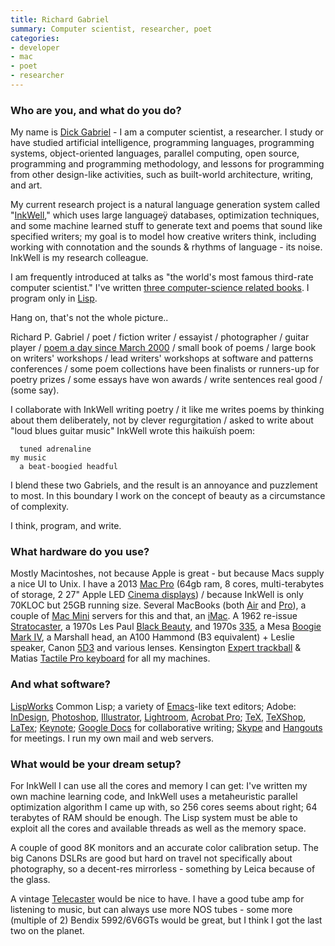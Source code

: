 ```yaml
---
title: Richard Gabriel
summary: Computer scientist, researcher, poet
categories:
- developer
- mac
- poet
- researcher
---
```


### Who are you, and what do you do?

My name is [Dick Gabriel](https://dreamsongs.com/ "Richard's website.") - I am a computer scientist, a researcher. I study or have studied artificial intelligence, programming languages, programming systems, object-oriented languages, parallel computing, open source, programming and programming methodology, and lessons for programming from other design-like activities, such as built-world architecture, writing, and art. 

My current research project is a natural language generation system called "[InkWell](https://dreamsongs.com/Files/InkWellTuring.pdf "Details about the InkWell project (PDF).")," which uses large languageÿ databases, optimization techniques, and some machine learned stuff to generate text and poems that sound like specified writers; my goal is to model how creative writers think, including working with connotation and the sounds & rhythms of language - its noise. InkWell is my research colleague.

I am frequently introduced at talks as "the world's most famous third-rate computer scientist." I've written [three computer-science related books](https://dreamsongs.com/Books.html "Richard's published books."). I program only in [Lisp][].

Hang on, that's not the whole picture..

Richard P. Gabriel / poet / fiction writer / essayist / photographer / guitar player / [poem a day since March 2000](https://dreamsongs.com/DailyPoems.html "Richard's daily poems.") / small book of poems / large book on writers' workshops / lead writers' workshops at software and patterns conferences / some poem collections have been finalists or runners-up for poetry prizes / some essays have won awards / write sentences real good / (some say). 

I collaborate with InkWell writing poetry / it like me writes poems by thinking about them deliberately, not by clever regurgitation / asked to write about "loud blues guitar music" InkWell wrote this haikuïsh poem:

      tuned adrenaline
    my music
      a beat-boogied headful

I blend these two Gabriels, and the result is an annoyance and puzzlement to most. In this boundary I work on the concept of beauty as a circumstance of complexity. 

I think, program, and write.

### What hardware do you use?

Mostly Macintoshes, not because Apple is great - but because Macs supply a nice UI to Unix. I have a 2013 [Mac Pro][mac-pro] (64gb ram, 8 cores, multi-terabytes of storage, 2 27" Apple LED [Cinema displays][cinema-display]) / because InkWell is only 70KLOC but 25GB running size. Several MacBooks (both [Air][macbook-air] and [Pro][macbook-pro]), a couple of [Mac Mini][mac-mini] servers for this and that, an [iMac][]. A 1962 re-issue [Stratocaster][], a 1970s Les Paul [Black Beauty][black-beauty], and 1970s [335][es-335], a Mesa [Boogie Mark IV][boogie-mark-iv], a Marshall head, an A100 Hammond (B3 equivalent) + Leslie speaker, Canon [5D3][eos-5d-mark-iii] and various lenses. Kensington [Expert trackball][expert-mouse] & Matias [Tactile Pro keyboard][tactile-pro] for all my machines. 

### And what software?

[LispWorks][] Common Lisp; a variety of [Emacs][]-like text editors; Adobe: [InDesign][], [Photoshop][], [Illustrator][], [Lightroom][], [Acrobat Pro][acrobat-pro]; [TeX][], [TeXShop][], [LaTex][]; [Keynote][]; [Google Docs][google-docs] for collaborative writing; [Skype][] and [Hangouts][google-hangouts] for meetings. I run my own mail and web servers. 

### What would be your dream setup?

For InkWell I can use all the cores and memory I can get: I've written my own machine learning code, and InkWell uses a metaheuristic parallel optimization algorithm I came up with, so 256 cores seems about right; 64 terabytes of RAM should be enough. The Lisp system must be able to exploit all the cores and available threads as well as the memory space.

A couple of good 8K monitors and an accurate color calibration setup. The big Canons DSLRs are good but hard on travel not specifically about photography, so a decent-res mirrorless - something by Leica because of the glass.

A vintage [Telecaster][] would be nice to have. I have a good tube amp for listening to music, but can always use more NOS tubes - some more (multiple of 2) Bendix 5992/6V6GTs would be great, but I think I got the last two on the planet.

[acrobat-pro]: https://acrobat.adobe.com/us/en/acrobat/acrobat-pro.html "PDF software."
[black-beauty]: http://www.epiphone.com/Products/Les-Paul/Les-Paul-Black-Beauty-3.aspx "An electric guitar."
[boogie-mark-iv]: https://mesaboogie.com/support/out-of-production/mark-iv.html "An guitar amp."
[cinema-display]: https://en.wikipedia.org/wiki/Apple_Cinema_Display "An LCD display."
[emacs]: http://www.gnu.org/software/emacs/ "A free open-source text editor."
[eos-5d-mark-iii]: http://usa.canon.com/cusa/consumer/products/cameras/slr_cameras/eos_5d_mark_iii "A 22.3 megapixel DSLR."
[es-335]: https://en.wikipedia.org/wiki/Gibson_ES-335 "An electric guitar."
[expert-mouse]: https://www.amazon.com/Kensington-Expert-Mouse-Optical-Trackball/dp/B00009KH63 "A 4 button trackball."
[google-docs]: https://en.wikipedia.org/wiki/Google_Docs "A web-based office suite."
[google-hangouts]: https://hangouts.google.com/ "A voice, video and text chat service."
[illustrator]: https://www.adobe.com/products/illustrator.html "A vector graphics editor."
[imac]: https://www.apple.com/imac/ "An all-in-one computer."
[indesign]: https://www.adobe.com/products/indesign.html "A desktop/web publishing application."
[keynote]: https://www.apple.com/keynote/ "Presentation software for the Mac."
[latex]: https://www.latex-project.org/ "Typesetting software."
[lightroom]: https://www.adobe.com/products/photoshop-lightroom.html "Photo management and editing software."
[lisp]: https://en.wikipedia.org/wiki/Lisp_(programming_language) "An old programming language."
[lispworks]: http://www.lispworks.com/products/lispworks.html "A Lisp IDE."
[mac-mini]: https://www.apple.com/mac-mini/ "A small desktop computer."
[mac-pro]: https://www.apple.com/mac-pro/ "The Intel-based Mac tower computer."
[macbook-air]: https://www.apple.com/macbook-air/ "A very thin laptop."
[macbook-pro]: https://www.apple.com/macbook-pro/ "A laptop."
[photoshop]: https://www.adobe.com/products/photoshop.html "A bitmap image editor."
[skype]: https://www.skype.com/en/ "Voice and video chat software."
[stratocaster]: https://en.wikipedia.org/wiki/Fender_Stratocaster "An electric guitar."
[tactile-pro]: http://www.matias.ca/tactilepro/ "A keyboard with keys like the Apple Extended keyboard."
[telecaster]: https://en.wikipedia.org/wiki/Fender_Telecaster "An electric guitar."
[tex]: https://en.wikipedia.org/wiki/TeX "A typesetting system."
[texshop]: https://pages.uoregon.edu/koch/texshop/ "A TeX preview tool for the Mac."
